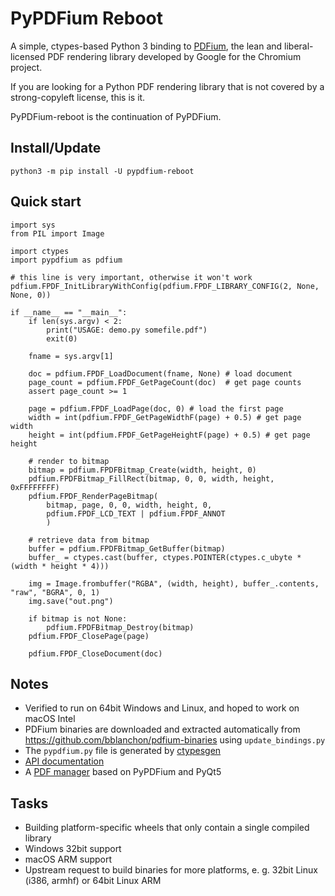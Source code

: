 <!-- SPDX-FileCopyrightText: 2020 Yinlin Hu <huyinlin@gmail.com> -->
<!-- SPDX-FileCopyrightText: 2021 mara004 <geisserml@gmail.com> -->
<!-- SPDX-License-Identifier: MIT -->


# PyPDFium Reboot

A simple, ctypes-based Python 3 binding to [PDFium](https://opensource.google/projects/pdfium), the lean and liberal-licensed PDF rendering library developed by Google for the Chromium project.

If you are looking for a Python PDF rendering library that is not covered by a strong-copyleft license, this is it.

PyPDFium-reboot is the continuation of PyPDFium.


## Install/Update

```
python3 -m pip install -U pypdfium-reboot
```


## Quick start

```python3
import sys
from PIL import Image

import ctypes
import pypdfium as pdfium

# this line is very important, otherwise it won't work
pdfium.FPDF_InitLibraryWithConfig(pdfium.FPDF_LIBRARY_CONFIG(2, None, None, 0))

if __name__ == "__main__":
    if len(sys.argv) < 2:
        print("USAGE: demo.py somefile.pdf")
        exit(0)

    fname = sys.argv[1]

    doc = pdfium.FPDF_LoadDocument(fname, None) # load document
    page_count = pdfium.FPDF_GetPageCount(doc)  # get page counts
    assert page_count >= 1

    page = pdfium.FPDF_LoadPage(doc, 0) # load the first page
    width = int(pdfium.FPDF_GetPageWidthF(page) + 0.5) # get page width
    height = int(pdfium.FPDF_GetPageHeightF(page) + 0.5) # get page height
    
    # render to bitmap
    bitmap = pdfium.FPDFBitmap_Create(width, height, 0)
    pdfium.FPDFBitmap_FillRect(bitmap, 0, 0, width, height, 0xFFFFFFFF)
    pdfium.FPDF_RenderPageBitmap(
        bitmap, page, 0, 0, width, height, 0, 
        pdfium.FPDF_LCD_TEXT | pdfium.FPDF_ANNOT
        )
    
    # retrieve data from bitmap
    buffer = pdfium.FPDFBitmap_GetBuffer(bitmap)
    buffer_ = ctypes.cast(buffer, ctypes.POINTER(ctypes.c_ubyte * (width * height * 4)))

    img = Image.frombuffer("RGBA", (width, height), buffer_.contents, "raw", "BGRA", 0, 1)
    img.save("out.png")

    if bitmap is not None:
        pdfium.FPDFBitmap_Destroy(bitmap)
    pdfium.FPDF_ClosePage(page)
    
    pdfium.FPDF_CloseDocument(doc)

```

## Notes

* Verified to run on 64bit Windows and Linux, and hoped to work on macOS Intel
* PDFium binaries are downloaded and extracted automatically from https://github.com/bblanchon/pdfium-binaries using `update_bindings.py`
* The `pypdfium.py` file is generated by [ctypesgen](https://github.com/davidjamesca/ctypesgen)
* [API documentation](https://developers.foxitsoftware.com/resources/pdf-sdk/c_api_reference_pdfium/group___f_p_d_f_i_u_m.html)
* A [PDF manager](https://github.com/YinlinHu/kuafu) based on PyPDFium and PyQt5


## Tasks

* Building platform-specific wheels that only contain a single compiled library
* Windows 32bit support
* macOS ARM support
* Upstream request to build binaries for more platforms, e. g. 32bit Linux (i386, armhf) or 64bit Linux ARM
